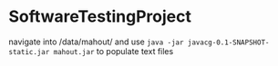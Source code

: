 # SoftwareTestingProject

navigate into /data/mahout/ and use ```java -jar javacg-0.1-SNAPSHOT-static.jar mahout.jar``` to populate text files
